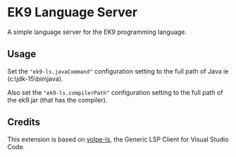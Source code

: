 # EK9 Language Server

A simple language server for the EK9 programming language.

## Usage

Set the `"ek9-ls.javaCommand"` configuration setting to the full path of Java ie (c:\jdk-15\bin\java).

Also set the `"ek9-ls.compilerPath"` configuration setting to the full path of the ek9.jar (that has the compiler). 

## Credits

This extension is based on [volpe-ls](https://github.com/ViliamVadocz/vscode-volpe-ls), the Generic LSP Client for Visual Studio Code.
